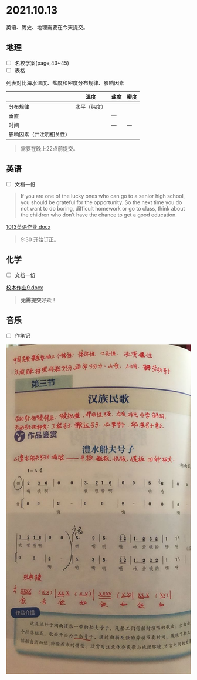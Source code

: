 # 2021.10.13

英语、历史、地理需要在今天提交。

## 地理

- [ ] 名校学案(page,43~45)
- [ ] 表格

列表对比海水温度、盐度和密度分布规律、影响因素

|                          | 温度         | 盐度 | 密度 |
| ------------------------ | ------------ | ---- | ---- |
| 分布规律                 | 水平（纬度） |      |      |
| 垂直                     |              | —    |      |
| 时间                     |              | —    | —    |
| 影响因素（并注明相关性） |              |      |      |

> 需要在晚上22点前提交。

## 英语

- [ ] 文档一份

> If you are one of the lucky ones who can go to a senior high school,  you should be grateful for the opportunity. So the next time you do not want to do boring, difficult homework or go to class, think about the children who don’t have the chance to get a good education.

[1013英语作业.docx](../.gitbook/assets/1013作业.docx)

> 9:30 开始订正。

## 化学

- [ ] 文档一份

[校本作业9.docx](../.gitbook/assets/校本作业9.docx)

> **无需提交**好欸！

## 音乐

- [ ] 作笔记

![笔记图](../.gitbook/assets/音乐笔记图2.jpg)
